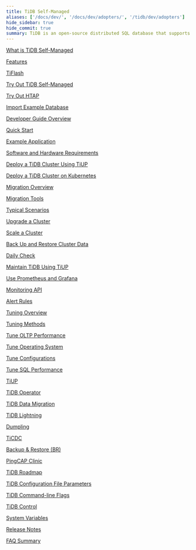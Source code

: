 ```yaml
---
title: TiDB Self-Managed
aliases: ['/docs/dev/', '/docs/dev/adopters/', '/tidb/dev/adopters']
hide_sidebar: true
hide_commit: true
summary: TiDB is an open-source distributed SQL database that supports Hybrid Transactional and Analytical Processing (HTAP) workloads. The guide provides information on features, TiFlash, development, deployment, migration, maintenance, monitoring, tuning, tools, and references. It covers everything from quick start to advanced configurations and tools for TiDB.
---
```


<LearningPathContainer platform="tidb" title="TiDB Self-Managed" subTitle="TiDB is an open-source distributed SQL database that supports Hybrid Transactional and Analytical Processing (HTAP) workloads. Find the guide, samples, and references you need to use TiDB.">

<!-- Localization note for TiDB:

- English: use distributed SQL, and start to emphasize HTAP
- Chinese: can keep "NewSQL" and emphasize one-stop real-time HTAP ("一栈式实时 HTAP")
- Japanese: use NewSQL because it is well-recognized

-->

<LearningPath label="Learn" icon="cloud1">

[What is TiDB Self-Managed](/overview?target=_blank)

[Features](/basic-features?target=_blank)

[TiFlash](/tiflash-overview?target=_blank)

</LearningPath>

<LearningPath label="Try" icon="cloud5">

[Try Out TiDB Self-Managed](/quick-start-with-tidb?target=_blank)

[Try Out HTAP](/quick-start-with-htap?target=_blank)

[Import Example Database](/import-example-data?target=_blank)

</LearningPath>

<LearningPath label="Develop" icon="doc8">

[Developer Guide Overview](/dev-guide-overview?target=_blank)

[Quick Start](/dev-guide-build-cluster-in-cloud?target=_blank)

[Example Application](/dev-guide-sample-application-java-spring-boot?target=_blank)

</LearningPath>

<LearningPath label="Deploy" icon="deploy">

[Software and Hardware Requirements](/hardware-and-software-requirements?target=_blank)

[Deploy a TiDB Cluster Using TiUP](/production-deployment-using-tiup?target=_blank)

[Deploy a TiDB Cluster on Kubernetes](./../tidb-in-kubernetes/stable?target=_blank)

</LearningPath>

<LearningPath label="Migrate" icon="cloud3">

[Migration Overview](/migration-overview?target=_blank)

[Migration Tools](/migration-tools?target=_blank)

[Typical Scenarios](/migrate-aurora-to-tidb?target=_blank)

</LearningPath>

<LearningPath label="Maintain" icon="maintain">

[Upgrade a Cluster](/upgrade-tidb-using-tiup?target=_blank)

[Scale a Cluster](/scale-tidb-using-tiup?target=_blank)

[Back Up and Restore Cluster Data](/backup-and-restore-overview?target=_blank)

[Daily Check](/daily-check?target=_blank)

[Maintain TiDB Using TiUP](/maintain-tidb-using-tiup?target=_blank)

</LearningPath>

<LearningPath label="Monitor" icon="cloud6">

[Use Prometheus and Grafana](/tidb-monitoring-framework?target=_blank)

[Monitoring API](/tidb-monitoring-api?target=_blank)

[Alert Rules](/alert-rules?target=_blank)

</LearningPath>

<LearningPath label="Tune" icon="tidb-cloud-tune">

[Tuning Overview](/performance-tuning-overview?target=_blank)

[Tuning Methods](/performance-tuning-methods?target=_blank)

[Tune OLTP Performance](/performance-tuning-practices?target=_blank)

[Tune Operating System](/tune-operating-system?target=_blank)

[Tune Configurations](/configure-memory-usage?target=_blank)

[Tune SQL Performance](/sql-tuning-overview?target=_blank)

</LearningPath>

<LearningPath label="Tools" icon="doc7">

[TiUP](/tiup-overview?target=_blank)

[TiDB Operator](/tidb-operator-overview?target=_blank)

[TiDB Data Migration ](/dm-overview?target=_blank)

[TiDB Lightning](/tidb-lightning-overview?target=_blank)

[Dumpling](/dumpling-overview?target=_blank)

[TiCDC](/ticdc-overview?target=_blank)

[Backup & Restore (BR)](/backup-and-restore-overview?target=_blank)

[PingCAP Clinic](/clinic-introduction?target=_blank)

</LearningPath>

<LearningPath label="Reference" icon="cloud-dev">

[TiDB Roadmap](https://docs.pingcap.com/tidb/dev/tidb-roadmap)

[TiDB Configuration File Parameters](/tidb-configuration-file?target=_blank)

[TiDB Command-line Flags](/command-line-flags-for-tidb-configuration?target=_blank)

[TiDB Control](/tidb-control?target=_blank)

[System Variables](/system-variables?target=_blank)

[Release Notes](/release-notes?target=_blank)

[FAQ Summary](/faq-overview?target=_blank)

</LearningPath>

</LearningPathContainer>
